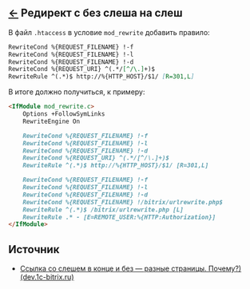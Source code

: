 [&larr;](readme.md "1С-Битрикс") Редирект с без слеша на слеш
-------------------------------------------------------------

В файл `.htaccess` в условие `mod_rewrite` добавить правило:

```markdown
RewriteCond %{REQUEST_FILENAME} !-f
RewriteCond %{REQUEST_FILENAME} !-l
RewriteCond %{REQUEST_FILENAME} !-d
RewriteCond %{REQUEST_URI} ^(.*/[^/\.]+)$
RewriteRule ^(.*)$ http://%{HTTP_HOST}/$1/ [R=301,L]
```

В итоге должно получиться, к примеру:

```markdown
<IfModule mod_rewrite.c>
    Options +FollowSymLinks
    RewriteEngine On

    RewriteCond %{REQUEST_FILENAME} !-f
    RewriteCond %{REQUEST_FILENAME} !-l
    RewriteCond %{REQUEST_FILENAME} !-d
    RewriteCond %{REQUEST_URI} ^(.*/[^/\.]+)$
    RewriteRule ^(.*)$ http://%{HTTP_HOST}/$1/ [R=301,L]

    RewriteCond %{REQUEST_FILENAME} !-f
    RewriteCond %{REQUEST_FILENAME} !-l
    RewriteCond %{REQUEST_FILENAME} !-d
    RewriteCond %{REQUEST_FILENAME} !/bitrix/urlrewrite.php$
    RewriteRule ^(.*)$ /bitrix/urlrewrite.php [L]
    RewriteRule .* - [E=REMOTE_USER:%{HTTP:Authorization}]
</IfModule>
```

## Источник

- [Ссылка со слешем в конце и без — разные страницы. Почему?) (dev.1c-bitrix.ru)](https://dev.1c-bitrix.ru/support/forum/messages/forum6/topic36842/message202369/#message202369)